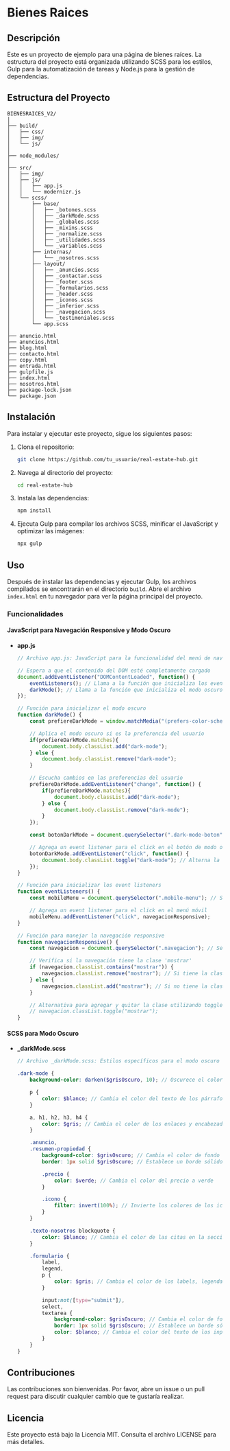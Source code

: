 
# Bienes Raices

## Descripción
Este es un proyecto de ejemplo para una página de bienes raíces. La estructura del proyecto está organizada utilizando SCSS para los estilos, Gulp para la automatización de tareas y Node.js para la gestión de dependencias.

## Estructura del Proyecto
```
BIENESRAICES_V2/
│
├── build/
│   ├── css/
│   ├── img/
│   └── js/
│
├── node_modules/
│
├── src/
│   ├── img/
│   ├── js/
│   │   ├── app.js
│   │   └── modernizr.js
│   └── scss/
│       ├── base/
│       │   ├── _botones.scss
│       │   ├── _darkMode.scss
│       │   ├── _globales.scss
│       │   ├── _mixins.scss
│       │   ├── _normalize.scss
│       │   ├── _utilidades.scss
│       │   └── _variables.scss
│       ├── internas/
│       │   └── _nosotros.scss
│       ├── layout/
│       │   ├── _anuncios.scss
│       │   ├── _contactar.scss
│       │   ├── _footer.scss
│       │   ├── _formularios.scss
│       │   ├── _header.scss
│       │   ├── _iconos.scss
│       │   ├── _inferior.scss
│       │   ├── _navegacion.scss
│       │   └── _testimoniales.scss
│       └── app.scss
│
├── anuncio.html
├── anuncios.html
├── blog.html
├── contacto.html
├── copy.html
├── entrada.html
├── gulpfile.js
├── index.html
├── nosotros.html
├── package-lock.json
└── package.json
```

## Instalación
Para instalar y ejecutar este proyecto, sigue los siguientes pasos:

1. Clona el repositorio:
   ```bash
   git clone https://github.com/tu_usuario/real-estate-hub.git
   ```

2. Navega al directorio del proyecto:
   ```bash
   cd real-estate-hub
   ```

3. Instala las dependencias:
   ```bash
   npm install
   ```

4. Ejecuta Gulp para compilar los archivos SCSS, minificar el JavaScript y optimizar las imágenes:
   ```bash
   npx gulp
   ```

## Uso
Después de instalar las dependencias y ejecutar Gulp, los archivos compilados se encontrarán en el directorio `build`. Abre el archivo `index.html` en tu navegador para ver la página principal del proyecto.

### Funcionalidades

#### JavaScript para Navegación Responsive y Modo Oscuro

- **app.js**
  ```javascript
  // Archivo app.js: JavaScript para la funcionalidad del menú de navegación responsive y modo oscuro

  // Espera a que el contenido del DOM esté completamente cargado
  document.addEventListener("DOMContentLoaded", function() {
      eventListeners(); // Llama a la función que inicializa los event listeners
      darkMode(); // Llama a la función que inicializa el modo oscuro
  });

  // Función para inicializar el modo oscuro
  function darkMode() {
      const prefiereDarkMode = window.matchMedia("(prefers-color-scheme: dark)"); // Verifica si el usuario prefiere el modo oscuro

      // Aplica el modo oscuro si es la preferencia del usuario
      if(prefiereDarkMode.matches){
          document.body.classList.add("dark-mode");
      } else {
          document.body.classList.remove("dark-mode");
      }

      // Escucha cambios en las preferencias del usuario
      prefiereDarkMode.addEventListener("change", function() {
          if(prefiereDarkMode.matches){
              document.body.classList.add("dark-mode");
          } else {
              document.body.classList.remove("dark-mode");
          }
      });

      const botonDarkMode = document.querySelector(".dark-mode-boton"); // Selecciona el botón para activar el modo oscuro

      // Agrega un event listener para el click en el botón de modo oscuro
      botonDarkMode.addEventListener("click", function() {
          document.body.classList.toggle("dark-mode"); // Alterna la clase 'dark-mode' en el body
      });
  }

  // Función para inicializar los event listeners
  function eventListeners() {
      const mobileMenu = document.querySelector(".mobile-menu"); // Selecciona el elemento del menú móvil

      // Agrega un event listener para el click en el menú móvil
      mobileMenu.addEventListener("click", navegacionResponsive);
  }

  // Función para manejar la navegación responsive
  function navegacionResponsive() {
      const navegacion = document.querySelector(".navegacion"); // Selecciona el elemento de navegación

      // Verifica si la navegación tiene la clase 'mostrar'
      if (navegacion.classList.contains("mostrar")) {
          navegacion.classList.remove("mostrar"); // Si tiene la clase, la elimina
      } else {
          navegacion.classList.add("mostrar"); // Si no tiene la clase, la agrega
      }

      // Alternativa para agregar y quitar la clase utilizando toggle:
      // navegacion.classList.toggle("mostrar");
  }
  ```

#### SCSS para Modo Oscuro

- **_darkMode.scss**
  ```scss
  // Archivo _darkMode.scss: Estilos específicos para el modo oscuro del proyecto de Bienes Raíces

  .dark-mode {
      background-color: darken($grisOscuro, 10); // Oscurece el color de fondo gris oscuro

      p {
          color: $blanco; // Cambia el color del texto de los párrafos a blanco
      }

      a, h1, h2, h3, h4 {
          color: $gris; // Cambia el color de los enlaces y encabezados a gris
      }

      .anuncio,
      .resumen-propiedad {
          background-color: $grisOscuro; // Cambia el color de fondo de los anuncios y resumen de propiedad a gris oscuro
          border: 1px solid $grisOscuro; // Establece un borde sólido de color gris oscuro

          .precio {
              color: $verde; // Cambia el color del precio a verde
          }

          .icono {
              filter: invert(100%); // Invierte los colores de los iconos
          }
      }

      .texto-nosotros blockquote {
          color: $blanco; // Cambia el color de las citas en la sección "Nosotros" a blanco
      }

      .formulario {
          label,
          legend,
          p {
              color: $gris; // Cambia el color de los labels, legendas y párrafos a gris
          }

          input:not([type="submit"]),
          select,
          textarea {
              background-color: $grisOscuro; // Cambia el color de fondo de los inputs, selects y textareas a gris oscuro
              border: 1px solid $grisOscuro; // Establece un borde sólido de color gris oscuro
              color: $blanco; // Cambia el color del texto de los inputs, selects y textareas a blanco
          }
      }
  }
  ```

## Contribuciones
Las contribuciones son bienvenidas. Por favor, abre un issue o un pull request para discutir cualquier cambio que te gustaría realizar.

## Licencia
Este proyecto está bajo la Licencia MIT. Consulta el archivo LICENSE para más detalles.
